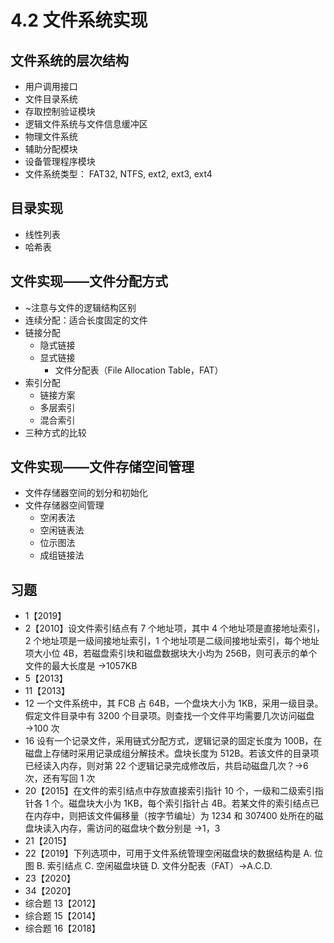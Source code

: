 # 4.2 文件系统实现

## 文件系统的层次结构

- 用户调用接口
- 文件目录系统
- 存取控制验证模块
- 逻辑文件系统与文件信息缓冲区
- 物理文件系统
- 辅助分配模块
- 设备管理程序模块
- 文件系统类型： FAT32, NTFS, ext2, ext3, ext4

## 目录实现

- 线性列表
- 哈希表

## 文件实现——文件分配方式

- ~注意与文件的逻辑结构区别
- 连续分配：适合长度固定的文件
- 链接分配
  - 隐式链接
  - 显式链接
    - 文件分配表（File Allocation Table，FAT）
- 索引分配
  - 链接方案
  - 多层索引
  - 混合索引
- 三种方式的比较

## 文件实现——文件存储空间管理

- 文件存储器空间的划分和初始化
- 文件存储器空间管理
  - 空闲表法
  - 空闲链表法
  - 位示图法
  - 成组链接法

## 习题

- 1【2019】
- 2【2010】设文件索引结点有 7 个地址项，其中 4 个地址项是直接地址索引，2 个地址项是一级间接地址索引，1 个地址项是二级间接地址索引，每个地址项大小位 4B，若磁盘索引块和磁盘数据块大小均为 256B，则可表示的单个文件的最大长度是 →1057KB
- 5【2013】
- 11【2013】
- 12 一个文件系统中，其 FCB 占 64B，一个盘块大小为 1KB，采用一级目录。假定文件目录中有 3200 个目录项。则查找一个文件平均需要几次访问磁盘 →100 次
- 16 设有一个记录文件，采用链式分配方式，逻辑记录的固定长度为 100B，在磁盘上存储时采用记录成组分解技术。盘块长度为 512B。若该文件的目录项已经读入内存，则对第 22 个逻辑记录完成修改后，共启动磁盘几次？→6 次，还有写回 1 次
- 20【2015】在文件的索引结点中存放直接索引指针 10 个，一级和二级索引指针各 1 个。磁盘块大小为 1KB，每个索引指针占 4B。若某文件的索引结点已在内存中，则把该文件偏移量（按字节编址）为 1234 和 307400 处所在的磁盘块读入内存，需访问的磁盘块个数分别是 →1，3
- 21【2015】
- 22【2019】下列选项中，可用于文件系统管理空闲磁盘块的数据结构是
  A. 位图
  B. 索引结点
  C. 空闲磁盘块链
  D. 文件分配表（FAT）→A.C.D.
- 23【2020】
- 34【2020】
- 综合题 13【2012】
- 综合题 15【2014】
- 综合题 16【2018】
